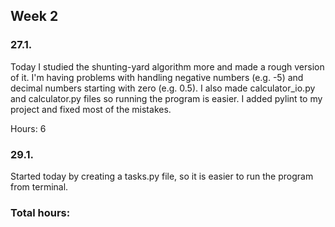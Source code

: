 ## Week 2

### 27.1.
Today I studied the shunting-yard algorithm more and made a rough version of it. I'm having problems with handling negative numbers (e.g. -5) and decimal numbers starting with zero (e.g. 0.5). I also made calculator_io.py and calculator.py files so running the program is easier.
I added pylint to my project and fixed most of the mistakes.

Hours: 6

### 29.1.
Started today by creating a tasks.py file, so it is easier to run the program from terminal.

### Total hours: 
